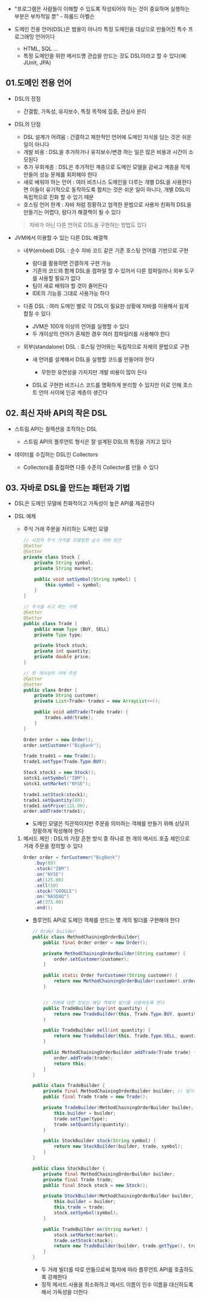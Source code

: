 - "프로그램은 사람들이 이해할 수 있도록 작성되어야 하는 것이 중요하며 실행하는 부분은 부차적일 뿐" - 하롤드 아벨슨

- 도메인 전용 언어(DSL)은 범용이 아니라 특정 도메인을 대상으로 만들어진 특수 프로그래밍 언어이다
	- HTML, SQL ...
	- 특정 도메인을 위한 메서드명 관습을 만드는 것도 DSL이라고 할 수 있다(예: JUnit, JPA)

## 01.도메인 전용 언어
- DSL의 장점
	- 간결함, 가독성, 유지보수, 특정 목적에 집중, 관심사 분리

- DSL의 단점
	- DSL 설계가 어려움 : 간결하고 제한적인 언어에 도메인 지식을 담는 것은 쉬운 일이 아니다
	- 개발 비용 : DSL을 추가하거나 유지보수/변경 하는 일은 많은 비용과 시간이 소모된다
	- 추가 우회계층 : DSL은 추가적인 계층으로 도메인 모델을 감싸고 계층을 작게 만들어 성능 문제를 회피해야 한다
	- 새로 배워야 하는 언어 : 여러 비즈니스 도메인을 다루는 개별 DSL을 사용한다면 이들이 유기적으로 동작하도록 합치는 것은 쉬운 일이 아니다, 개별 DSL이 독립적으로 진화 할 수 있기 때문
	- 호스팅 언어 한계 : 자바 처럼 장황하고 엄격한 문법으로 사용자 친화적 DSL을 만들기는 어렵다, 람다가 해결책이 될 수 있다
	> 자바가 아닌 다른 언어로 DSL을 구현하는 방법도 있다


- JVM에서 이용할 수 있는 다른 DSL 해결책
	- 내부(embed) DSL : 순수 자바 코드 같은 기존 호스팅 언어를 기반으로 구현
		- 람다를 활용하면 간결하게 구현 가능
		- 기존의 코드와 함께 DSL을 컴파일 할 수 있어서 다른 컴파일러나 외부 도구를 사용할 필요가 없다
		- 팀이 새로 배워야 할 것이 줄어든다
		- IDE의 기능을 그대로 사용가능 하다

	- 다중 DSL : 여러 도메인 별로 각 DSL이 필요한 상황에 자바를 이용해서 쉽게 합칠 수 있다
		- JVM은 100개 이상의 언어를 실행할 수 있다
		- 두 개이상의 언어가 혼재한 경우 여러 컴파일러를 사용해야 한다

	- 외부(standalone) DSL : 호스팅 언어와는 독립적으로 자체의 문법으로 구현
		- 새 언어를 설계해서 DSL을 실행할 코드를 만들어야 한다
			- 무한한 유연성을 가지지만 개발 비용이 많이 든다
		
		- DSL로 구현한 비즈니스 코드를 명확하게 분리할 수 있지만 이로 인해 호스트 언어 사이에 인공 계층이 생긴다

## 02. 최신 자바 API의 작은 DSL
- 스트림 API는 컬렉션을 조작하는 DSL
	- 스트림 API의 플루언트 형식은 잘 설계된 DSL의 특징을 가지고 있다

- 데이터를 수집하는 DSL인 Collectors
	- Collectors를 중첩하면 다중 수준의 Collector를 만들 수 있다


## 03. 자바로 DSL을 만드는 패턴과 기법
- DSL은 도메인 모델에 친화적이고 가독성이 높은 API를 제공한다
- DSL 예제
	- 주식 거래 주문을 처리하는 도메인 모델
		```java
		// 시장의 주식 가격을 모델링한 순수 자바 빈즈
		@Getter
		@Setter
		private class Stock {
			private String symbol;
			private String market;

			public void setSymbol(String symbol) {
				this.symbol = symbol;
			}
		}

		// 주식을 사고 파는 거래
		@Getter
		@Setter
		public class Trade {
			public enum Type {BUY, SELL}
			private Type type;

			private Stock stock;
			private int quantity;
			private double price;
		}

		// 한 개이상의 거래 주문
		@Getter
		@Setter
		public class Order {
			private String customer;
			private List<Trade> trades = new ArrayList<>();

			public void addTrade(Trade trade) {
				trades.add(trade);
			}
		}

		Order order = new Order();
		order.setCustomer("BigBank");

		Trade trade1 = new Trade();
		trade1.setType(Trade.Type.BUY);

		Stock stock1 = new Stock();
		sotck1.setSymbol("IBM");
		sotck1.setMarket("NYSE");

		trade1.setStock(stock1);
		trade1.setQuantity(80);
		trade1.setPrice(125.00);
		order.addTrade(trade1);	
		```
		- 도메인 모델은 직관적이지만 주문을 의미하는 객체를 만들기 위해 상당히 장황하게 작성해야 한다
	

	1. 메서드 체인 : DSL의 가장 흔한 방식 중 하나로 한 개의 메서드 호출 체인으로 거래 주문을 정의할 수 있다
		```java
		Order order = forCustomer("BigBank")
			.buy(80)
			.stock("IBM")
			.on("NYSE")
			.at(125.00)
			.sell(50)
			.stock("GOOGLE")
			.on("NASDAQ")
			.at(375.00)
			.end();
		```
		- 플루언트 API로 도메인 객체를 만드는 몇 개의 빌더를 구현해야 한다
			```java
			// Order builder
			public class MethodChainingOrderBuilder{
				public final Order order = new Order();

				private MethodChainingOrderBuilder(String customer) {
					order.setCustomer(customer);
				}

				public static Order forCustomer(String customer) {
					return new MethodChainingOrderBuilder(customer).order;
				}


				// 거래에 대한 정보는 해당 객체의 빌더를 사용하도록 한다
				public TradeBuilder buy(int quantity) {
					return new TradeBuilder(this, Trade.Type.BUY, quantity);
				}

				public TradeBuilder sell(int quantity) {
					return new TradeBuilder(this, Trade.Type.SELL, quantity);
				}

				public MethodChainingOrderBuilder addTrade(Trade trade) {
					order.addTrade(trade);
					return this;
				}
			}

			public class TradeBuilder {
				private final MethodChainingOrderBuilder builder; // 빌더를 저장해서 체이닝을 계속할 수 있도록 한다
				public final Trade trade = new Trade();

				private TradeBuilder(MethodChainingOrderBuilder builder, Trade.Type type, int quantity) {
					this.builder = builder;
					trade.setType(type);
					trade.setQuantity(quantity);
				}

				public StockBuilder stock(String symbol) {
					return new StockBuilder(builder, trade, symbol);
				}
			}

			public class StockBuilder {
				private final MethodChainingOrderBuilder builder;
				private final Trade trade;
				public final Stock stock = new Stock();

				private StockBuilder(MethodChainingOrderBuilder builder, Trade trade, String symbol) {
					this.builder = builder;
					this.trade = trade;
					stock.setSymbol(symbol);
				}

				public TradeBuilder on(String market) {
					stock.setMarket(market);
					trade.setStock(stock);
					return new TradeBuilder(builder, trade.getType(), trade.getQuantity());
				}
			}
			```
			- 두 거래 빌더를 따로 만듦으로써 절차에 따라 플루언트 API를 호출하도록 강제한다
			- 정적 메서드 사용을 최소화하고 메서드 이름이 인수 이름을 대신하도록 해서 가독성을 더한다

	
	


